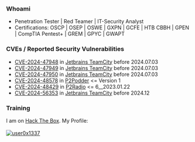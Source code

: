 ### Whoami 
* Penetration Tester | Red Teamer | IT-Security Analyst
* Certifications: OSCP | OSEP | OSWE | GXPN | GCFE | HTB CBBH | GPEN | CompTIA Pentest+ | GREM | GPYC | GWAPT 

### CVEs / Reported Security Vulnerabilities
* [CVE-2024-47948](https://nvd.nist.gov/vuln/detail/CVE-2024-47948) in [Jetbrains TeamCity](https://www.jetbrains.com/privacy-security/issues-fixed/) before 2024.07.03
* [CVE-2024-47949](https://nvd.nist.gov/vuln/detail/CVE-2024-47949) in [Jetbrains TeamCity](https://www.jetbrains.com/privacy-security/issues-fixed/) before 2024.07.03
* [CVE-2024-47950](https://nvd.nist.gov/vuln/detail/CVE-2024-47950) in [Jetbrains TeamCity](https://www.jetbrains.com/privacy-security/issues-fixed/) before 2024.07.03
* [CVE-2024-48578](https://www.cve.org/CVERecord?id=CVE-2024-48578) in [P2Podder](https://www.p2tools.de/p2podder/) <= Version 1
* [CVE-2024-48429](https://www.cve.org/CVERecord?id=CVE-2024-48429) in [P2Radio](https://www.p2tools.de/p2radio/) <= 6__2023.01.22
* [CVE-2024-56353](https://nvd.nist.gov/vuln/detail/CVE-2024-56353) in [Jetbrains TeamCity](https://www.jetbrains.com/privacy-security/issues-fixed/) before 2024.12
  
  
### Training
I am on [Hack The Box](https://www.hackthebox.eu/). My Profile:
<br><br>
[ ![user0x1337](https://www.hackthebox.eu/badge/image/1384778)](https://app.hackthebox.com/profile/1384778)
